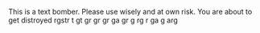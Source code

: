 This is a text bomber. Please use wisely and at own risk.
You are about to get distroyed
rgstr
t
gt
gr
gr
gr
ga
gr
g
rg
r
ga
g
arg
